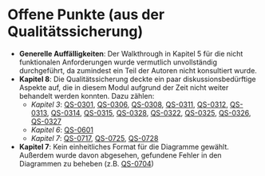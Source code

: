 # Offene Punkte (aus der Qualitätssicherung)

* **Generelle Auffälligkeiten**: Der Walkthrough in Kapitel 5 für die nicht funktionalen Anforderungen wurde vermutlich unvollständig durchgeführt, da zumindest ein Teil der Autoren nicht konsultiert wurde. 
* **Kapitel 8**: Die Qualitätssicherung deckte ein paar 
diskussionsbedürftige Aspekte auf, die in diesem Modul aufgrund der 
Zeit nicht weiter behandelt werden konnten. Dazu zählen:
  - _Kapitel 3_: [QS-0301](../08.-qualitaetssicherung.md#QS-0301), [QS-0306](../08.-qualitaetssicherung.md#QS-0306), [QS-0308](../08.-qualitaetssicherung.md#QS-0308), [QS-0311](../08.-qualitaetssicherung.md#QS-0311), [QS-0312](../08.-qualitaetssicherung.md#QS-0312), [QS-0313](../08.-qualitaetssicherung.md#QS-0313), [QS-0314](../08.-qualitaetssicherung.md#QS-0314), [QS-0315](../08.-qualitaetssicherung.md#QS-0315), [QS-0328](../08.-qualitaetssicherung.md#QS-0328), [QS-0322](../08.-qualitaetssicherung.md#QS-0322), [QS-0325](../08.-qualitaetssicherung.md#QS-0325), [QS-0326](../08.-qualitaetssicherung.md#QS-0326), [QS-0327](../08.-qualitaetssicherung.md#QS-0327)
  - _Kapitel 6_: [QS-0601](../08.-qualitaetssicherung.md#QS-0601)
  - _Kapitel 7_: [QS-0717](../08.-qualitaetssicherung.md#QS-0717), [QS-0725](../08.-qualitaetssicherung.md#QS-0725), [QS-0728](../08.-qualitaetssicherung.md#QS-0728)
* **Kapitel 7**: Kein einheitliches Format für die Diagramme gewählt. Außerdem wurde davon abgesehen, gefundene Fehler in den Diagrammen zu beheben (z.B. [QS-0704](../08.-qualitaetssicherung.md#QS-0704))

